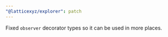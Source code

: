 ```yaml
---
"@latticexyz/explorer": patch
---
```


Fixed `observer` decorator types so it can be used in more places.
